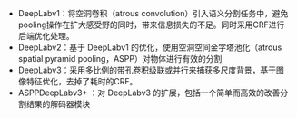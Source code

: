 













-   DeepLabv1：将空洞卷积（atrous convolution）引入语义分割任务中，避免pooling操作在扩大感受野的同时，带来信息损失的不足。同时采用CRF进行后端优化处理。
-   DeepLabv2：基于 DeepLabv1 的优化，使用空洞空间金字塔池化（atrous spatial pyramid pooling，ASPP）对物体进行有效的分割
-   DeepLabv3：采用多比例的带孔卷积级联或并行来捕获多尺度背景，基于图像特征优化，去掉了耗时的CRF。
-   ASPPDeepLabv3+ ：对 DeepLabv3 的扩展，包括一个简单而高效的改善分割结果的解码器模块 